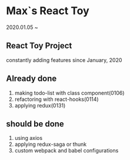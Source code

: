 # Max`s React Toy
2020.01.05 ~ 

## React Toy Project
constantly adding features since January, 2020

## Already done
1. making todo-list with class component(0106)
2. refactoring with react-hooks(0114)
3. applying redux(0131)

## should be done
1. using axios
2. applying redux-saga or thunk
3. custom webpack and babel configurations